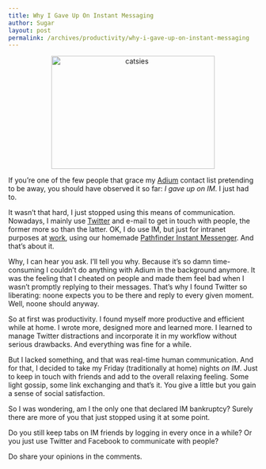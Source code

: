 ```yaml
---
title: Why I Gave Up On Instant Messaging
author: Sugar
layout: post
permalink: /archives/productivity/why-i-gave-up-on-instant-messaging
---
```

<p style="text-align: center;">
  <img class="alignnone size-full wp-image-1059" title="catsies" src="http://blog.sugarenia.com/wp-content/uploads/2009/05/catsies.jpg" alt="catsies" width="330" height="228" />
</p>

If you&#8217;re one of the few people that grace my [Adium][1] contact list pretending to be away, you should have observed it so far: *I gave up on IM*. I just had to.

It wasn&#8217;t that hard, I just stopped using this means of communication. Nowadays, I mainly use [Twitter][2] and e-mail to get in touch with people, the former more so than the latter. OK, I do use IM, but just for intranet purposes at [work][3], using our homemade [Pathfinder Instant Messenger][4]. And that&#8217;s about it.

Why, I can hear you ask. I&#8217;ll tell you why. Because it&#8217;s so damn time-consuming I couldn&#8217;t do anything with Adium in the background anymore. It was the feeling that I cheated on people and made them feel bad when I wasn&#8217;t promptly replying to their messages. That&#8217;s why I found Twitter so liberating: noone expects you to be there and reply to every given moment. Well, noone should anyway.

So at first was productivity. I found myself more productive and efficient while at home. I wrote more, designed more and learned more. I learned to manage Twitter distractions and incorporate it in my workflow without serious drawbacks. And everything was fine for a while.

But I lacked something, and that was real-time human communication. And for that, I decided to take my Friday (traditionally at home) nights *on IM*. Just to keep in touch with friends and add to the overall relaxing feeling. Some light gossip, some link exchanging and that&#8217;s it. You give a little but you gain a sense of social satisfaction.

So I was wondering, am I the only one that declared IM bankruptcy? Surely there are more of you that just stopped using it at some point.

Do you still keep tabs on IM friends by logging in every once in a while? Or you just use Twitter and Facebook to communicate with people?

Do share your opinions in the comments.

 [1]: http://adium.im/
 [2]: http://twitter.com/sugarenia
 [3]: http://www.phaistosnetworks.gr
 [4]: http://pim.pathfinder.gr
